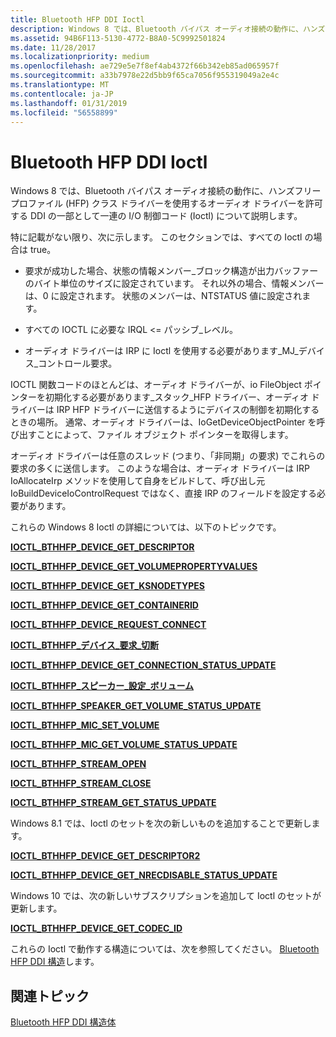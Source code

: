 ```yaml
---
title: Bluetooth HFP DDI Ioctl
description: Windows 8 では、Bluetooth バイパス オーディオ接続の動作に、ハンズフリー プロファイル (HFP) クラス ドライバーを使用するオーディオ ドライバーを許可する DDI の一部として一連の I/O 制御コード (Ioctl) について説明します。
ms.assetid: 94B6F113-5130-4772-B8A0-5C9992501824
ms.date: 11/28/2017
ms.localizationpriority: medium
ms.openlocfilehash: ae729e5e7f8ef4ab4372f66b342eb85ad065957f
ms.sourcegitcommit: a33b7978e22d5bb9f65ca7056f955319049a2e4c
ms.translationtype: MT
ms.contentlocale: ja-JP
ms.lasthandoff: 01/31/2019
ms.locfileid: "56558899"
---
```

# <a name="bluetooth-hfp-ddi-ioctls"></a>Bluetooth HFP DDI Ioctl


Windows 8 では、Bluetooth バイパス オーディオ接続の動作に、ハンズフリー プロファイル (HFP) クラス ドライバーを使用するオーディオ ドライバーを許可する DDI の一部として一連の I/O 制御コード (Ioctl) について説明します。

特に記載がない限り、次に示します。 このセクションでは、すべての Ioctl の場合は true。

-   要求が成功した場合、状態の情報メンバー\_ブロック構造が出力バッファーのバイト単位のサイズに設定されています。 それ以外の場合、情報メンバーは、0 に設定されます。 状態のメンバーは、NTSTATUS 値に設定されます。

-   すべての IOCTL に必要な IRQL &lt;= パッシブ\_レベル。

-   オーディオ ドライバーは IRP に Ioctl を使用する必要があります\_MJ\_デバイス\_コントロール要求。

IOCTL 関数コードのほとんどは、オーディオ ドライバーが、io FileObject ポインターを初期化する必要があります\_スタック\_HFP ドライバー、オーディオ ドライバーは IRP HFP ドライバーに送信するようにデバイスの制御を初期化するときの場所。 通常、オーディオ ドライバーは、IoGetDeviceObjectPointer を呼び出すことによって、ファイル オブジェクト ポインターを取得します。

オーディオ ドライバーは任意のスレッド (つまり、「非同期」の要求) でこれらの要求の多くに送信します。 このような場合は、オーディオ ドライバーは IRP IoAllocateIrp メソッドを使用して自身をビルドして、呼び出し元 IoBuildDeviceIoControlRequest ではなく、直接 IRP のフィールドを設定する必要があります。

これらの Windows 8 Ioctl の詳細については、以下のトピックです。

[**IOCTL\_BTHHFP\_DEVICE\_GET\_DESCRIPTOR**](https://msdn.microsoft.com/library/windows/hardware/dn265108)

[**IOCTL\_BTHHFP\_DEVICE\_GET\_VOLUMEPROPERTYVALUES**](https://msdn.microsoft.com/library/windows/hardware/dn265113)

[**IOCTL\_BTHHFP\_DEVICE\_GET\_KSNODETYPES**](https://msdn.microsoft.com/library/windows/hardware/dn265110)

[**IOCTL\_BTHHFP\_DEVICE\_GET\_CONTAINERID**](https://msdn.microsoft.com/library/windows/hardware/dn265107)

[**IOCTL\_BTHHFP\_DEVICE\_REQUEST\_CONNECT**](https://msdn.microsoft.com/library/windows/hardware/dn265114)

[**IOCTL\_BTHHFP\_デバイス\_要求\_切断**](https://msdn.microsoft.com/library/windows/hardware/dn265115)

[**IOCTL\_BTHHFP\_DEVICE\_GET\_CONNECTION\_STATUS\_UPDATE**](https://msdn.microsoft.com/library/windows/hardware/dn265106)

[**IOCTL\_BTHHFP\_スピーカー\_設定\_ボリューム**](https://msdn.microsoft.com/library/windows/hardware/dn265119)

[**IOCTL\_BTHHFP\_SPEAKER\_GET\_VOLUME\_STATUS\_UPDATE**](https://msdn.microsoft.com/library/windows/hardware/dn265118)

[**IOCTL\_BTHHFP\_MIC\_SET\_VOLUME**](https://msdn.microsoft.com/library/windows/hardware/dn265117)

[**IOCTL\_BTHHFP\_MIC\_GET\_VOLUME\_STATUS\_UPDATE**](https://msdn.microsoft.com/library/windows/hardware/dn265116)

[**IOCTL\_BTHHFP\_STREAM\_OPEN**](https://msdn.microsoft.com/library/windows/hardware/dn265122)

[**IOCTL\_BTHHFP\_STREAM\_CLOSE**](https://msdn.microsoft.com/library/windows/hardware/dn265120)

[**IOCTL\_BTHHFP\_STREAM\_GET\_STATUS\_UPDATE**](https://msdn.microsoft.com/library/windows/hardware/dn265121)

Windows 8.1 では、Ioctl のセットを次の新しいものを追加することで更新します。

[**IOCTL\_BTHHFP\_DEVICE\_GET\_DESCRIPTOR2**](https://msdn.microsoft.com/library/windows/hardware/dn265109)

[**IOCTL\_BTHHFP\_DEVICE\_GET\_NRECDISABLE\_STATUS\_UPDATE**](https://msdn.microsoft.com/library/windows/hardware/dn265112)

Windows 10 では、次の新しいサブスクリプションを追加して Ioctl のセットが更新します。

[**IOCTL\_BTHHFP\_DEVICE\_GET\_CODEC\_ID**](https://msdn.microsoft.com/library/windows/hardware/dn798965)

これらの Ioctl で動作する構造については、次を参照してください。 [Bluetooth HFP DDI 構造](bluetooth-hfp-ddi-structures.md)します。

## <a name="span-idrelatedtopicsspanrelated-topics"></a><span id="related_topics"></span>関連トピック


[Bluetooth HFP DDI 構造体](bluetooth-hfp-ddi-structures.md)

 

 







